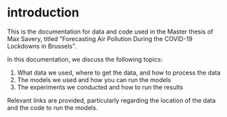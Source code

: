 # introduction

This is the documentation for data and code used in the Master thesis of Max Savery, titled "Forecasting Air Pollution During the COVID-19 Lockdowns in Brussels".

In this documentation, we discuss the following topics:
1. What data we used, where to get the data, and how to process the data   
2. The models we used and how you can run the models   
3. The experiments we conducted and how to run the results  

Relevant links are provided, particularly regarding the location of the data and the code to run the models.
